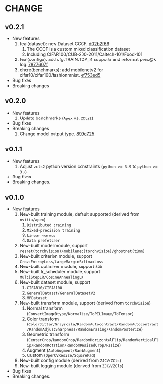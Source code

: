 # CHANGE

## v0.2.1

* New features
  1. feat(dataset): new Dataset CCCF. [d02b2f66](https://github.com/ZJCV/ZCls2/tree/d02b2f66ec56c57dcf2345639d7ca423ef4abe8a)
     1. The CCCF is a custom mixed classification dataset
     2. Including CIFAR100/CUB-200-2011/Caltech-101/Food-101
  2. feat(configs): add cfg.TRAIN.TOP_K supports and reformat prec@k log. [7877607f](https://github.com/ZJCV/ZCls2/tree/7877607fe3d274bd014edfb9a6b56b96ccb70de3)
  3. chore(benchmarks): add mobilenetv2 for cifar10/cifar100/fashionmnist. [ef753ed5](https://github.com/ZJCV/ZCls2/tree/ef753ed538dd353a7a6472f8d8fe1e8ec5929b25)
* Bug fixes
* Breaking changes

## v0.2.0

* New features
  1. Update benchmarks (`Apex` vs. `ZCls2`)
* Bug fixes
* Breaking changes
  1. Change model output type. [899c725](https://github.com/ZJCV/ZCls2/commit/899c725655a59ec09d5cdb043b4ebb3f7c05eea6)

## v0.1.1

* New features
  1. Adjust `zcls2` python version constraints (`python >= 3.9` to `python >= 3.8`)
* Bug fixes
* Breaking changes.

## v0.1.0

* New features
    1. New-built training module, default supported (derived from `nvidia/apex`)
       1. `Distributed training`
       2. `Mixed-precision training`
       3. `Linear warmup`
       4. `Data prefetcher`
    2. New-built model module, support `resnet(torchvision)/mobilenet(torchvision)/ghostnet(timm)`
    3. New-built criterion module, support `CrossEntroyLoss/LargeMarginSoftmaxLoss`
    4. New-built optimizer module, support `SGD`
    5. New-built lr_scheduler module, support `MultiStepLR/CosineAnnealingLR`
    6. New-built dataset module, support
       1. `CIFAR10/CIFAR100`
       2. `GeneralDataset/GeneralDatasetV2`
       3. `MPDataset`
    7. New-built transform module, support (derived from `torchvision`)
       1. Normal transform (`ConvertImageDtype/Normalize/ToPILImage/ToTensor`)
       2. Color transform (`ColorJitter/Grayscale/RandomAutocontrast/RandomAutocontrast/RandomAdjustSharpness/RandomErasing/RandomPosterize`)
       3. Geometric transform (`CenterCrop/RandomCrop/RandomHorizontalFlip/RandomVerticalFlip/RandomRotation/RandomResizedCrop/Resize`)
       4. Augment (`AutoAugment/RandAugment`)
       5. Custom (`OpenCVResize/SquarePad`)
    8. New-built config module (derived from `ZJCV/ZCls`)
    9. New-built logging module (derived from `ZJCV/ZCls`)
* Bug fixes
* Breaking changes.